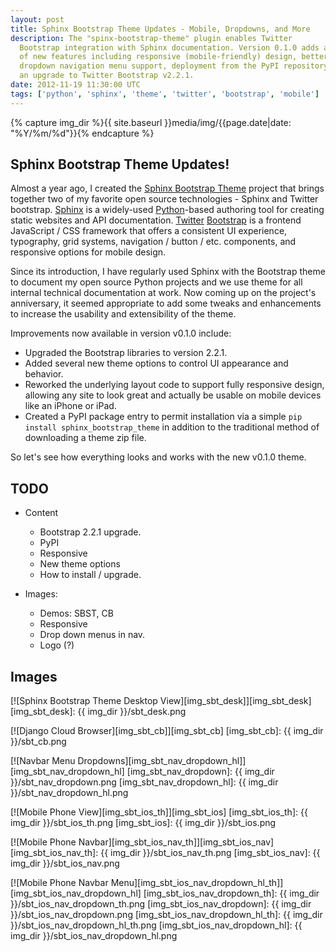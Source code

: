 ```yaml
---
layout: post
title: Sphinx Bootstrap Theme Updates - Mobile, Dropdowns, and More
description: The "spinx-bootstrap-theme" plugin enables Twitter
  Bootstrap integration with Sphinx documentation. Version 0.1.0 adds an array
  of new features including responsive (mobile-friendly) design, better
  dropdown navigation menu support, deployment from the PyPI repository and
  an upgrade to Twitter Bootstrap v2.2.1.
date: 2012-11-19 11:30:00 UTC
tags: ['python', 'sphinx', 'theme', 'twitter', 'bootstrap', 'mobile']
---
```

{% capture img_dir %}{{ site.baseurl }}media/img/{{page.date|date: "%Y/%m/%d"}}{% endcapture %}

## Sphinx Bootstrap Theme Updates!

Almost a year ago, I created the [Sphinx Bootstrap Theme][sbt_gh] project that
brings together two of my favorite open source technologies - Sphinx and Twitter
bootstrap. [Sphinx][sphinx] is a widely-used [Python][python]-based authoring
tool for creating static websites and API documentation. [Twitter][twitter]
[Bootstrap][bootstrap] is a frontend JavaScript / CSS framework that offers a
consistent UI experience, typography, grid systems, navigation / button / etc.
components, and responsive options for mobile design.

Since its introduction, I have regularly used Sphinx with the Bootstrap theme to
document my open source Python projects and we use theme for all internal
technical documentation at work. Now coming up on the project's anniversary, it
seemed appropriate to add some tweaks and enhancements to increase the usability
and extensibility of the theme.

Improvements now available in version v0.1.0 include:

* Upgraded the Bootstrap libraries to version 2.2.1.
* Added several new theme options to control UI appearance and behavior.
* Reworked the underlying layout code to support fully responsive design,
  allowing any site to look great and actually be usable on mobile devices
  like an iPhone or iPad.
* Created a PyPI package entry to permit installation via a simple
  `pip install sphinx_bootstrap_theme` in addition to the traditional method
  of downloading a theme zip file.

So let's see how everything looks and works with the new v0.1.0 theme.


## TODO

* Content

  * Bootstrap 2.2.1 upgrade.
  * PyPI
  * Responsive
  * New theme options
  * How to install / upgrade.

* Images:

  * Demos: SBST, CB
  * Responsive
  * Drop down menus in nav.
  * Logo (?)

## Images

[![Sphinx Bootstrap Theme Desktop View][img_sbt_desk]][img_sbt_desk]
[img_sbt_desk]: {{ img_dir }}/sbt_desk.png

[![Django Cloud Browser][img_sbt_cb]][img_sbt_cb]
[img_sbt_cb]: {{ img_dir }}/sbt_cb.png

[![Navbar Menu Dropdowns][img_sbt_nav_dropdown_hl]][img_sbt_nav_dropdown_hl]
[img_sbt_nav_dropdown]: {{ img_dir }}/sbt_nav_dropdown.png
[img_sbt_nav_dropdown_hl]: {{ img_dir }}/sbt_nav_dropdown_hl.png

[![Mobile Phone View][img_sbt_ios_th]][img_sbt_ios]
[img_sbt_ios_th]: {{ img_dir }}/sbt_ios_th.png
[img_sbt_ios]: {{ img_dir }}/sbt_ios.png

[![Mobile Phone Navbar][img_sbt_ios_nav_th]][img_sbt_ios_nav]
[img_sbt_ios_nav_th]: {{ img_dir }}/sbt_ios_nav_th.png
[img_sbt_ios_nav]: {{ img_dir }}/sbt_ios_nav.png

[![Mobile Phone Navbar Menu][img_sbt_ios_nav_dropdown_hl_th]][img_sbt_ios_nav_dropdown_hl]
[img_sbt_ios_nav_dropdown_th]: {{ img_dir }}/sbt_ios_nav_dropdown_th.png
[img_sbt_ios_nav_dropdown]: {{ img_dir }}/sbt_ios_nav_dropdown.png
[img_sbt_ios_nav_dropdown_hl_th]: {{ img_dir }}/sbt_ios_nav_dropdown_hl_th.png
[img_sbt_ios_nav_dropdown_hl]: {{ img_dir }}/sbt_ios_nav_dropdown_hl.png



<!-- more start -->

[bootstrap]: http://twitter.github.com/bootstrap/
[python]: http://python.org/
[sbt_lb_post]: http://loose-bits.com/2011/12/09/sphinx-twitter-bootstrap-theme.html
[sbt_demo]: http://ryan-roemer.github.com/sphinx-bootstrap-theme
[sbt_demo_readme]: http://ryan-roemer.github.com/sphinx-bootstrap-theme/README.html
[sbt_downloads]: https://github.com/ryan-roemer/sphinx-bootstrap-theme/downloads
[sbt_gh]: https://github.com/ryan-roemer/sphinx-bootstrap-theme
[sbt_issues]: https://github.com/ryan-roemer/sphinx-bootstrap-theme/issues
[sbt_pull]: https://github.com/ryan-roemer/sphinx-bootstrap-theme/pulls
[sbt_readme]: https://github.com/ryan-roemer/sphinx-bootstrap-theme/blob/master/README.rst
[sbt_pypi]: http://pypi.python.org/pypi/sphinx-bootstrap-theme
[sbt_zip]: https://github.com/downloads/ryan-roemer/sphinx-bootstrap-theme/bootstrap.zip
[sphinx]: http://sphinx.pocoo.org/
[twitter]: https://twitter.com/

<!-- more end -->
